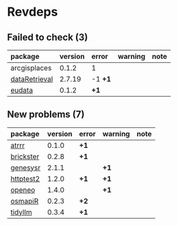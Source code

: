 # Revdeps

## Failed to check (3)

|package       |version |error     |warning |note |
|:-------------|:-------|:---------|:-------|:----|
|arcgisplaces  |0.1.2   |1         |        |     |
|[dataRetrieval](failures.md#dataretrieval)|2.7.19  |-1 __+1__ |        |     |
|[eudata](failures.md#eudata)|0.1.2   |__+1__    |        |     |

## New problems (7)

|package   |version |error  |warning |note |
|:---------|:-------|:------|:-------|:----|
|[atrrr](problems.md#atrrr)|0.1.0   |__+1__ |        |     |
|[brickster](problems.md#brickster)|0.2.8   |__+1__ |        |     |
|[genesysr](problems.md#genesysr)|2.1.1   |       |__+1__  |     |
|[httptest2](problems.md#httptest2)|1.2.0   |__+1__ |__+1__  |     |
|[openeo](problems.md#openeo)|1.4.0   |       |__+1__  |     |
|[osmapiR](problems.md#osmapir)|0.2.3   |__+2__ |        |     |
|[tidyllm](problems.md#tidyllm)|0.3.4   |__+1__ |        |     |

